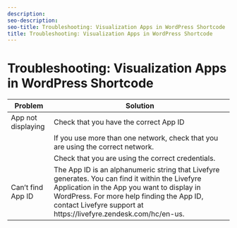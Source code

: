 ```yaml
---
description: 
seo-description: 
seo-title: Troubleshooting: Visualization Apps in WordPress Shortcode
title: Troubleshooting: Visualization Apps in WordPress Shortcode
---
```


# Troubleshooting: Visualization Apps in WordPress Shortcode

<table id="table_xqd_grm_5z"> 
 <tgroup cols="2"> 
  <colspec colnum="1" colname="col1" /> 
  <colspec colnum="2" colname="col2" /> 
  <thead> 
   <tr> 
    <th class="entry"><b>Problem</b></th> 
    <th class="entry"><b>Solution</b></th> 
   </tr> 
  </thead> 
  <tbody> 
   <tr> 
    <td><span class="uicontrol">App not displaying</span></td> 
    <td>Check that you have the correct App ID</td> 
   </tr> 
   <tr> 
    <td></td> 
    <td>If you use more than one network, check that you are using the correct network.</td> 
   </tr> 
   <tr> 
    <td></td> 
    <td>Check that you are using the correct credentials.</td> 
   </tr> 
   <tr> 
    <td><span class="uicontrol">Can’t find App ID</span></td> 
    <td>The App ID is an alphanumeric string that Livefyre generates. You can find it within the Livefyre Application in the App you want to display in WordPress. For more help finding the App ID, contact Livefyre support at https://livefyre.zendesk.com/hc/en-us.</td> 
   </tr> 
  </tbody> 
 </tgroup> 
</table>

